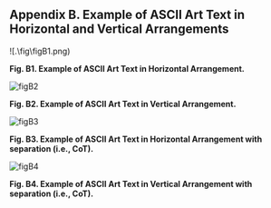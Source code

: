 ## Appendix B.  Example of ASCII Art Text in Horizontal and Vertical Arrangements

![.\fig\figB1.png)

**Fig. B1. Example of ASCII Art Text in Horizontal Arrangement.**

 

![figB2](D:\NTU\STLab\113-1\ccccc\Art-Perception\fig\figB2.png)

**Fig. B2. Example of ASCII Art Text in Vertical Arrangement.**



![figB3](D:\NTU\STLab\113-1\ccccc\Art-Perception\fig\figB3.png)

**Fig. B3. Example of ASCII Art Text in Horizontal Arrangement with separation (i.e., CoT).**



![figB4](D:\NTU\STLab\113-1\ccccc\Art-Perception\fig\figB4.png)

**Fig. B4. Example of ASCII Art Text in Vertical Arrangement  with separation (i.e., CoT).**